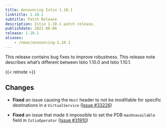 ```yaml
---
title: Announcing Istio 1.10.1
linktitle: 1.10.1
subtitle: Patch Release
description: Istio 1.10.1 patch release.
publishdate: 2021-06-08
release: 1.10.1
aliases:
    - /news/announcing-1.10.1
---
```


This release contains bug fixes to improve robustness. This release note describes what’s different between Istio 1.10.0 and Istio 1.10.1.

{{< relnote >}}

## Changes

- **Fixed** an issue causing the `Host` header to not be modifiable for specific destinations in a `VirtualService` ([Issue #33226](https://github.com/istio/istio/issues/33226))

- **Fixed** an issue that made it impossible to set the PDB `maxUnavailable` field in `IstioOperator` ([Issue #31910](https://github.com/istio/istio/issues/31910))
